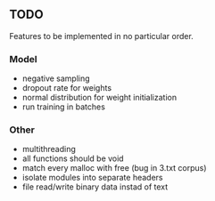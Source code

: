 ## TODO

Features to be implemented in no particular order.

### Model

* negative sampling
* dropout rate for weights
* normal distribution for weight initialization
* run training in batches

### Other

* multithreading
* all functions should be void
* match every malloc with free (bug in 3.txt corpus)
* isolate modules into separate headers
* file read/write binary data instad of text

